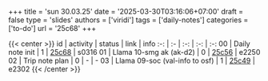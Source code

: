 +++
title = 'sun 30.03.25'
date = '2025-03-30T03:16:06+07:00'
draft = false
type = 'slides'
authors = ['viridi']
tags = ['daily-notes']
categories = ['to-do']
url = '25c68'
+++

{{< center >}}
id | activity | status | link | info
:-: | :- | :-: | :-: | :-:
00 | Daily note init                | 1 | [25c68](/notes/25c68) | s0316
01 | Llama 10-smg ak (ak-d2)        | 0 | [25c56](/notes/25c56) | e2250
02 | Trip note plan                 | 0 | - | -
03 | Llama 09-soc (val-info to osf) | 1 | [25c49](/notes/25c49) | e2302
{{< /center >}}

